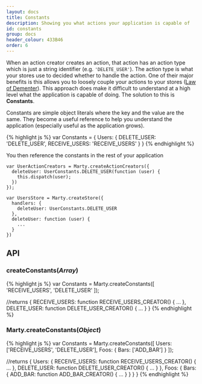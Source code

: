 ```yaml
---
layout: docs
title: Constants
description: Showing you what actions your application is capable of
id: constants
group: docs
header_colour: 433B46
order: 6
---
```


When an action creator creates an action, that action has an action type which is just a string identifier (e.g. <code>'DELETE_USER'</code>). The action type is what your stores use to decided whether to handle the action. One of their major benefits is this allows you to loosely couple your actions to your stores ([Law of Dementer](http://en.wikipedia.org/wiki/Law_of_Demeter)). This approach does make it difficult to understand at a high level what the application is capable of doing. The solution to this is **Constants**.

Constants are simple object literals where the key and the value are the same. They become a useful reference to help you understand the application (especially useful as the application grows).

{% highlight js %}
var Constants = {
  Users: {
    DELETE_USER: 'DELETE_USER',
    RECEIVE_USERS: 'RECEIVE_USERS'
  }
}
{% endhighlight %}

You then reference the constants in the rest of your application

```
var UserActionCreators = Marty.createActionCreators({
  deleteUser: UserConstants.DELETE_USER(function (user) {
    this.dispatch(user);
  })
});

var UsersStore = Marty.createStore({
  handlers: {
    deleteUser: UserConstants.DELETE_USER
  },
  deleteUser: function (user) {
    ...
  }
})

```

<h2 id="api">API</h2>

<h3 id="createConstantsArray">createConstants(<i>Array</i>)</h3>

{% highlight js %}
var Constants = Marty.createConstants([
  'RECEIVE_USERS',
  'DELETE_USER'
]);

//returns
{
  RECEIVE_USERS: function RECEIVE_USERS_CREATOR() { ... },
  DELETE_USER: function DELETE_USER_CREATOR() { ... }
}
{% endhighlight %}


<h3 id="createConstantsObj">Marty.createConstants(<i>Object</i>)</h3>

{% highlight js %}
var Constants = Marty.createConstants([
  Users: ['RECEIVE_USERS', 'DELETE_USER'],
  Foos: {
    Bars: ['ADD_BAR']
  }
]);

//returns
{
  Users: {
    RECEIVE_USERS: function RECEIVE_USERS_CREATOR() { ... },
    DELETE_USER: function DELETE_USER_CREATOR() { ... }
  },
  Foos: {
    Bars: {
      ADD_BAR: function ADD_BAR_CREATOR() { ... }
    }
  }
}
{% endhighlight %}